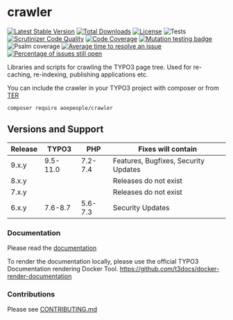 # crawler
[![Latest Stable Version](https://poser.pugx.org/aoepeople/crawler/v/stable)](https://packagist.org/packages/aoepeople/crawler)
[![Total Downloads](https://poser.pugx.org/aoepeople/crawler/downloads)](https://packagist.org/packages/aoepeople/crawler)
[![License](https://poser.pugx.org/aoepeople/crawler/license)](https://packagist.org/packages/aoepeople/crawler)
![Tests](https://github.com/AOEpeople/crawler/workflows/Tests/badge.svg)
[![Scrutinizer Code Quality](https://scrutinizer-ci.com/g/AOEpeople/crawler/badges/quality-score.png?b=main)](https://scrutinizer-ci.com/g/AOEpeople/crawler/?branch=main)
[![Code Coverage](https://scrutinizer-ci.com/g/AOEpeople/crawler/badges/coverage.png?b=main)](https://scrutinizer-ci.com/g/AOEpeople/crawler/?branch=main)
[![Mutation testing badge](https://img.shields.io/endpoint?style=flat&url=https%3A%2F%2Fbadge-api.stryker-mutator.io%2Fgithub.com%2FAOEpeople%2Fcrawler%2Fmain)](https://dashboard.stryker-mutator.io/reports/github.com/AOEpeople/crawler/main)
![Psalm coverage](https://shepherd.dev/github/aoepeople/crawler/coverage.svg)
[![Average time to resolve an issue](http://isitmaintained.com/badge/resolution/aoepeople/crawler.svg)](http://isitmaintained.com/project/aoepeople/crawler "Average time to resolve an issue")
[![Percentage of issues still open](http://isitmaintained.com/badge/open/aoepeople/crawler.svg)](http://isitmaintained.com/project/aoepeople/crawler "Percentage of issues still open")

Libraries and scripts for crawling the TYPO3 page tree. Used for re-caching, re-indexing, publishing applications etc.


You can include the crawler in your TYPO3 project with composer or from [TER](https://extensions.typo3.org)

```shell script
composer require aoepeople/crawler
```

## Versions and Support

| Release  | TYPO3 | PHP   | Fixes will contain
|---|---|---|---|
| 9.x.y  | 9.5-11.0  | 7.2-7.4 |Features, Bugfixes, Security Updates
| 8.x.y  |    |  | Releases do not exist
| 7.x.y  |    |  | Releases do not exist
| 6.x.y  | 7.6-8.7   | 5.6-7.3 | Security Updates

### Documentation
Please read the [documentation](https://docs.typo3.org/typo3cms/extensions/crawler/)

To render the documentation locally, please use the official TYPO3 Documentation rendering Docker Tool.
<https://github.com/t3docs/docker-render-documentation>

### Contributions

Please see [CONTRIBUTING.md](https://github.com/AOEpeople/crawler/blob/main/CONTRIBUTING.md)
